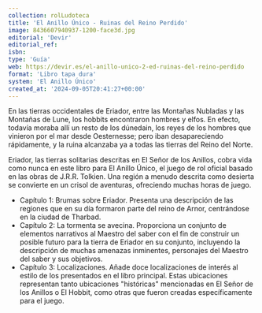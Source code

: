 ```yaml
---
collection: rolLudoteca
title: 'El Anillo Único - Ruinas del Reino Perdido'
image: 8436607940937-1200-face3d.jpg
editorial: 'Devir'
editorial_ref:
isbn:
type: 'Guía'
web: https://devir.es/el-anillo-unico-2-ed-ruinas-del-reino-perdido
format: 'Libro tapa dura'
system: 'El Anillo Único'
created_at: '2024-09-05T20:41:27+00:00'
---
```


En las tierras occidentales de Eriador, entre las Montañas Nubladas y las Montañas de Lune, los hobbits encontraron hombres y elfos. En efecto, todavía
moraba allí un resto de los dúnedain, los reyes de los hombres que vinieron por el mar desde Oesternesse; pero iban desapareciendo rápidamente,
y la ruina alcanzaba ya a todas las tierras del Reino del Norte.

Eriador, las tierras solitarias descritas en El Señor de los Anillos, cobra vida como nunca en este libro para El Anillo Único, el juego de rol oficial basado en las obras de J.R.R. Tolkien. Una región a menudo descrita como desierta se convierte en un crisol de aventuras, ofreciendo muchas horas de juego.

- Capítulo 1: Brumas sobre Eriador. Presenta una descripción de las regiones que en su día formaron parte del reino de Arnor, centrándose en la ciudad de Tharbad.
- Capítulo 2: La tormenta se avecina. Proporciona un conjunto de elementos narrativos al Maestro del saber con el fin de construir un posible futuro para la tierra de Eriador en su conjunto, incluyendo la descripción de muchas amenazas inminentes, personajes del Maestro del saber y sus objetivos.
- Capítulo 3: Localizaciones. Añade doce localizaciones de interés al estilo de los presentados en el libro principal. Estas ubicaciones representan tanto ubicaciones "históricas" mencionadas en El Señor de los Anillos o El Hobbit, como otras que fueron creadas específicamente para el juego.

